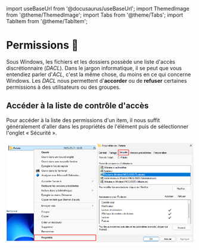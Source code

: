 import useBaseUrl from '@docusaurus/useBaseUrl';
import ThemedImage from '@theme/ThemedImage';
import Tabs from '@theme/Tabs';
import TabItem from '@theme/TabItem';

# Permissions 🔐

Sous Windows, les fichiers et les dossiers possède une liste d'accès discrétionnaire (*DACL*). Dans le jargon informatique, il se peut que vous entendiez parler d'*ACL*, c'est la même chose, du moins en ce qui concerne Windows. Les *DACL* nous permettent d'**<span class='green-text'>accorder</span>** ou de **<span class='red-text'>refuser</span>** certaines permissions à des utilisateurs ou des groupes.

## Accéder à la liste de contrôle d'accès

Pour accéder à la liste des permissions d'un item, il nous suffit généralement d'aller dans les propriétés de l'élément puis de sélectionner l'onglet « Sécurité ».

![PropertiesFolderRights](../Windows/Assets/10/PropertiesFolderRights.png)